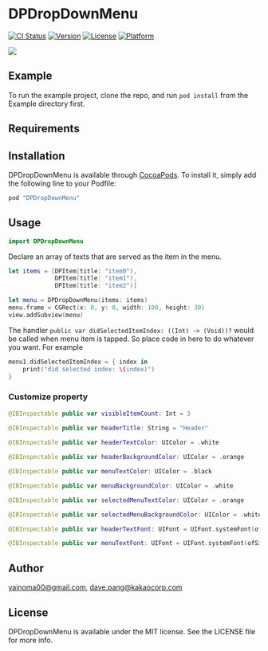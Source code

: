 # DPDropDownMenu

[![CI Status](http://img.shields.io/travis/yainoma00@gmail.com/DPDropDownMenu.svg?style=flat)](https://travis-ci.org/yainoma00@gmail.com/DPDropDownMenu)
[![Version](https://img.shields.io/cocoapods/v/DPDropDownMenu.svg?style=flat)](http://cocoapods.org/pods/DPDropDownMenu)
[![License](https://img.shields.io/cocoapods/l/DPDropDownMenu.svg?style=flat)](http://cocoapods.org/pods/DPDropDownMenu)
[![Platform](https://img.shields.io/cocoapods/p/DPDropDownMenu.svg?style=flat)](http://cocoapods.org/pods/DPDropDownMenu)

![](https://github.com/dave-ios/DPDropDownMenu/blob/master/demo.gif)

## Example

To run the example project, clone the repo, and run `pod install` from the Example directory first.

## Requirements

## Installation

DPDropDownMenu is available through [CocoaPods](http://cocoapods.org). To install
it, simply add the following line to your Podfile:

```ruby
pod "DPDropDownMenu"
```

## Usage
```swift
import DPDropDownMenu
```

Declare an array of texts that are served as the item in the menu.
```swift
let items = [DPItem(title: "item0"),
             DPItem(title: "item1"),
             DPItem(title: "item2")]

let menu = DPDropDownMenu(items: items)
menu.frame = CGRect(x: 0, y: 0, width: 100, height: 30)
view.addSubview(menu)
```
The handler `public var didSelectedItemIndex: ((Int) -> (Void))?` would be called when menu item is tapped. So place code in here to do whatever you want. For example
```swift
menu1.didSelectedItemIndex = { index in
    print("did selected index: \(index)")
}
```
### Customize property
```swift
@IBInspectable public var visibleItemCount: Int = 3
    
@IBInspectable public var headerTitle: String = "Header"

@IBInspectable public var headerTextColor: UIColor = .white 

@IBInspectable public var headerBackgroundColor: UIColor = .orange 

@IBInspectable public var menuTextColor: UIColor = .black 

@IBInspectable public var menuBackgroundColor: UIColor = .white 

@IBInspectable public var selectedMenuTextColor: UIColor = .orange

@IBInspectable public var selectedMenuBackgroundColor: UIColor = .white 

@IBInspectable public var headerTextFont: UIFont = UIFont.systemFont(ofSize: 14) 

@IBInspectable public var menuTextFont: UIFont = UIFont.systemFont(ofSize: 14) 
```
## Author

yainoma00@gmail.com, dave.pang@kakaocorp.com

## License

DPDropDownMenu is available under the MIT license. See the LICENSE file for more info.

